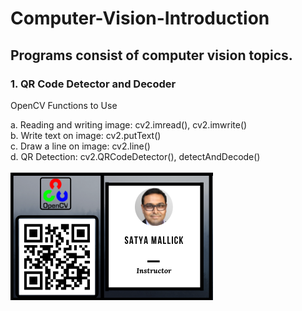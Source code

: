 # Computer-Vision-Introduction
## Programs consist of computer vision topics.
### 1. QR Code Detector and Decoder
OpenCV Functions to Use 

a. Reading and writing image: cv2.imread(), cv2.imwrite()
<br>
b. Write text on image: cv2.putText()
<br>
c. Draw a line on image: cv2.line()
<br>
d. QR Detection: cv2.QRCodeDetector(), detectAndDecode()
<br><br>
<img src= "QR Code Detector/IDCard-Satya.png">
